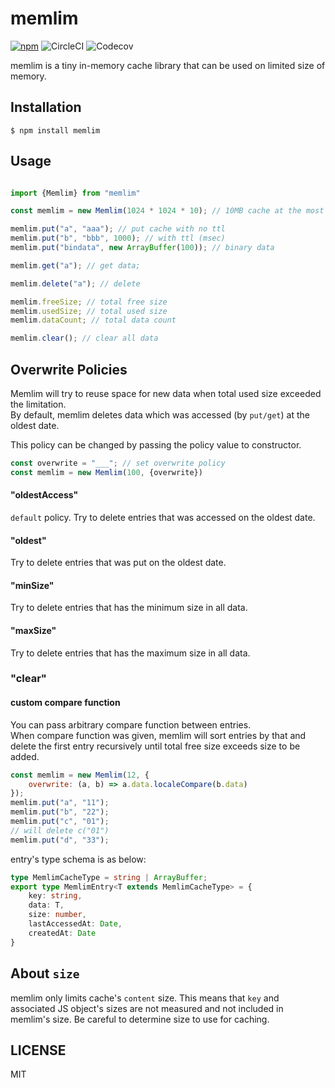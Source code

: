 # memlim
[![npm](https://img.shields.io/npm/v/memlim.svg?style=flat-square)](https://www.npmjs.com/package/memlim)
![CircleCI](https://img.shields.io/circleci/project/github/keroxp/memlim.svg?style=flat-square)
![Codecov](https://img.shields.io/codecov/c/github/keroxp/memlim.svg?style=flat-square)

memlim is a tiny in-memory cache library that can be used on limited size of memory.  

## Installation

```
$ npm install memlim
```

## Usage

```js

import {Memlim} from "memlim"

const memlim = new Memlim(1024 * 1024 * 10); // 10MB cache at the most

memlim.put("a", "aaa"); // put cache with no ttl
memlim.put("b", "bbb", 1000); // with ttl (msec)
memlim.put("bindata", new ArrayBuffer(100)); // binary data

memlim.get("a"); // get data;

memlim.delete("a"); // delete

memlim.freeSize; // total free size
memlim.usedSize; // total used size 
memlim.dataCount; // total data count

memlim.clear(); // clear all data
```

## Overwrite Policies

Memlim will try to reuse space for new data when total used size exceeded the limitation.  
By default, memlim deletes data which was accessed (by `put/get`) at the oldest date.  

This policy can be changed by passing the policy value to constructor.

```js
const overwrite = "___"; // set overwrite policy
const memlim = new Memlim(100, {overwrite})
```

#### "oldestAccess"

`default` policy. Try to delete entries that was accessed on the oldest date.

#### "oldest"

Try to delete entries that was put on the oldest date. 

#### "minSize"

Try to delete entries that has the minimum size in all data.

#### "maxSize"

Try to delete entries that has the maximum size in all data.

### "clear"

#### custom compare function

You can pass arbitrary compare function between entries.  
When compare function was given, memlim will sort entries by that and delete the first entry recursively until total free size exceeds size to be added.

```js
const memlim = new Memlim(12, {
    overwrite: (a, b) => a.data.localeCompare(b.data)
});
memlim.put("a", "11");
memlim.put("b", "22");
memlim.put("c", "01");
// will delete c("01")
memlim.put("d", "33");

```
entry's type schema is as below:
```typescript
type MemlimCacheType = string | ArrayBuffer;
export type MemlimEntry<T extends MemlimCacheType> = {
    key: string,
    data: T,
    size: number,
    lastAccessedAt: Date,
    createdAt: Date
}
```

## About `size`

memlim only limits cache's `content` size.  This means that `key` and associated JS object's sizes are not measured and not included in memlim's size. Be careful to determine size to use for caching.   

## LICENSE

MIT
